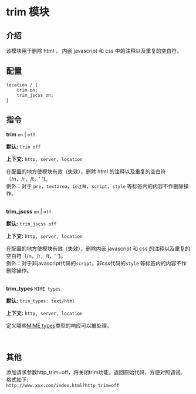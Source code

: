 # trim 模块

## 介绍

该模块用于删除 html ， 内嵌 javascript 和 css 中的注释以及重复的空白符。


## 配置

    location / {
        trim on;
        trim_jscss on;
    }

## 指令

**trim** `on` | `off`

**默认:** `trim off`

**上下文:** `http, server, location` 
     
在配置的地方使模块有效（失效），删除 html 的注释以及重复的空白符（/n，/r，/t，' ')。   
例外：对于 `pre`，`textarea`，`ie注释`，`script`，`style` 等标签内的内容不作删除操作。   
<br/>

**trim_jscss** `on` | `off`

**默认:** `trim_jscss off`

**上下文:** `http, server, location` 
     
在配置的地方使模块有效（失效），删除内嵌 javascript 和 css 的注释以及重复的空白符（/n，/r，/t，' ')。   
例外：对于非javascript代码的`script`，非css代码的`style` 等标签内的内容不作删除操作。   
<br/>

**trim_types** `MIME types`

**默认:** `trim_types: text/html`

**上下文:** `http, server, location`

定义哪些[MIME types](http://en.wikipedia.org/wiki/MIME_type)类型的响应可以被处理。

<br/>

## 其他

添加请求参数http_trim=off，将关闭trim功能，返回原始代码，方便对照调试。  
格式如下:  
`http://www.xxx.com/index.html?http_trim=off`
